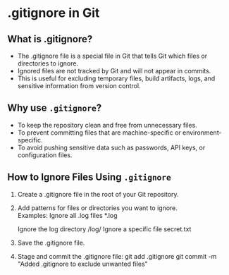 # .gitignore in Git

## What is .gitignore?
- The .gitignore file is a special file in Git that tells Git which files or directories to ignore.
- Ignored files are not tracked by Git and will not appear in commits.
- This is useful for excluding temporary files, build artifacts, logs, and sensitive information from version control.

## Why use `.gitignore`?
- To keep the repository clean and free from unnecessary files.
- To prevent committing files that are machine-specific or environment-specific.
- To avoid pushing sensitive data such as passwords, API keys, or configuration files.

## How to Ignore Files Using `.gitignore`
1. Create a .gitignore file in the root of your Git repository.
2. Add patterns for files or directories you want to ignore.  
   Examples:
   Ignore all .log files
      *.log

   Ignore the log directory
      /log/
   Ignore a specific file
    secret.txt
3. Save the .gitignore file.
4. Stage and commit the .gitignore file:
    git add .gitignore
    git commit -m "Added .gitignore to exclude unwanted files"
